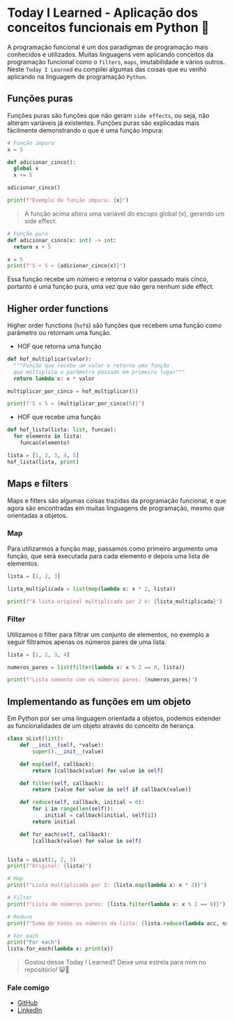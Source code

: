 # Today I Learned - Aplicação dos conceitos funcionais em Python 🐍

A programação funcional é um dos paradigmas de programação mais conhecidos e utilizados. Muitas linguagens vem aplicando conceitos da programação funcional como o `filters`, `maps`, imutabilidade e vários outros. Neste `Today I Learned` eu compilei algumas das coisas que eu venho aplicando na linguagem de programação `Python`.

## Funções puras

Funções puras são funções que não geram `side effects`, ou seja, não alteram variáveis já existentes. Funções puras são explicadas mais fácilmente demonstrando o que é uma função impura:

```Python
# Função impura
x = 5

def adicionar_cinco():
  global x
  x += 5

adicionar_cinco()

print(f"Exemplo de função impura: {x}")
```

> A função acima altera uma variável do escopo global (x), gerando um side effect.

```Python
# Função pura
def adicionar_cinco(x: int) -> int:
  return x + 5

x = 5
print(f"5 + 5 = {adicionar_cinco(x)}")
```

Essa função recebe um número e retorna o valor passado mais cinco, portanto é uma função pura, uma vez que não gera nenhum side effect.

## Higher order functions

Higher order functions (`hof`s) são funções que recebem uma função como parâmetro ou retornam uma função.

- HOF que retorna uma função

```Python
def hof_multiplicar(valor):
  """Função que recebe um valor e retorna uma função
  que múltiplica o parâmetro passado em primeiro lugar"""
  return lambda x: x * valor

multiplicar_por_cinco = hof_multiplicar(5)

print(f"5 x 5 = {multiplicar_por_cinco(5)}")
```

- HOF que recebe uma função

```Python
def hof_lista(lista: list, funcao):
  for elemento in lista:
    funcao(elemento)

lista = [1, 2, 3, 4, 5]
hof_lista(lista, print)
```

## Maps e filters

Maps e filters são algumas coisas trazidas da programação funcional, e que agora são encontradas em muitas linguagens de programação, mesmo que orientadas a objetos.

### Map

Para utilizarmos a função map, passamos como primeiro argumento uma função, que será executada para cada elemento e depois uma lista de elementos.

```Python
lista = [1, 2, 3]

lista_multiplicada = list(map(lambda x: x * 2, lista))

print(f"A lista original multiplicada por 2 é: {lista_multiplicada}")
```

### Filter

Utilizamos o filter para filtrar um conjunto de elementos, no exemplo a seguir filtramos apenas os números pares de uma lista.

```Python
lista = [1, 2, 3, 4]

numeros_pares = list(filter(lambda x: x % 2 == 0, lista))

print(f"Lista somente com os números pares: {numeros_pares}")
```

## Implementando as funções em um objeto

Em Python por ser uma linguagem orientada a objetos, podemos extender as funcionalidades de um objeto através do conceito de herança.

```Python
class sList(list):
    def __init__(self, *value):
        super().__init__(value)

    def map(self, callback):
        return [callback(value) for value in self]

    def filter(self, callback):
        return [value for value in self if callback(value)]

    def reduce(self, callback, initial = 0):
        for i in range(len(self)):
            initial = callback(initial, self[i])
        return initial

    def for_each(self, callback):
        [callback(value) for value in self]


lista = sList(1, 2, 3)
print(f"Original: {lista}")

# Map
print(f"Lista multiplicada por 2: {lista.map(lambda x: x * 2)}")

# Filter
print(f"Lista de números pares: {lista.filter(lambda x: x % 2 == 0)}")

# Reduce
print(f"Soma de todos os números da lista: {lista.reduce(lambda acc, nxt: acc + nxt)}")

# For each
print("For each")
lista.for_each(lambda x: print(x))
```

> Gostou desse Today I Learned? Deixe uma estrela para mim no repositório! 😸🌟

### Fale comigo

- [GitHub](https://github.com/Nxrth-x/)
- [LinkedIn](https://linkedin.com/in/lima-eder/)
